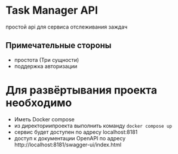 # Task Manager API
простой api для сервиса отслеживания заждач

## Примечательные стороны
- простота (Три сущности)
- поддержка авторизации

# Для развёртывания проекта необходимо
- Иметь Docker compose
- из директориипроекта выполнить команду `docker compose up`
- сервис будет доступен по адресу localhost:8181
- доступ к документации OpenAPI по адресу http://localhost:8181/swagger-ui/index.html
